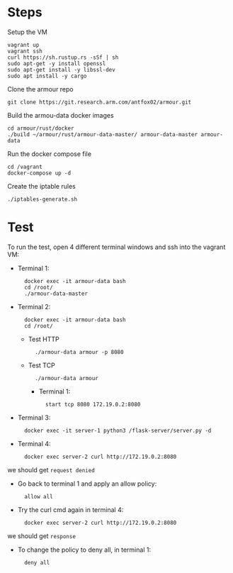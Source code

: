 Steps
=====
Setup the VM

	vagrant up
	vagrant ssh
	curl https://sh.rustup.rs -sSf | sh
	sudo apt-get -y install openssl
	sudo apt-get install -y libssl-dev
	sudo apt install -y cargo
Clone the armour repo

	git clone https://git.research.arm.com/antfox02/armour.git
Build the armou-data docker images

	cd armour/rust/docker
	./build ~/armour/rust/armour-data-master/ armour-data-master armour-data
Run the docker compose file

	cd /vagrant
	docker-compose up -d
Create the iptable rules

	./iptables-generate.sh
Test
====
To run the test, open 4 different terminal windows and ssh into the vagrant VM:

- Terminal 1:

		docker exec -it armour-data bash
		cd /root/
		./armour-data-master
- Terminal 2:

		docker exec -it armour-data bash
		cd /root/
	- Test HTTP
	
			./armour-data armour -p 8080
	- Test TCP
	
			./armour-data armour
		- Terminal 1:
		
				start tcp 8080 172.19.0.2:8080
- Terminal 3:

		docker exec -it server-1 python3 /flask-server/server.py -d
- Terminal 4:

		docker exec server-2 curl http://172.19.0.2:8080
we should get `request denied`

- Go back to terminal 1 and apply an allow policy:

		allow all
- Try the curl cmd again in terminal 4:

		docker exec server-2 curl http://172.19.0.2:8080

we should get `response`

- To change the policy to deny all, in terminal 1:

		deny all
